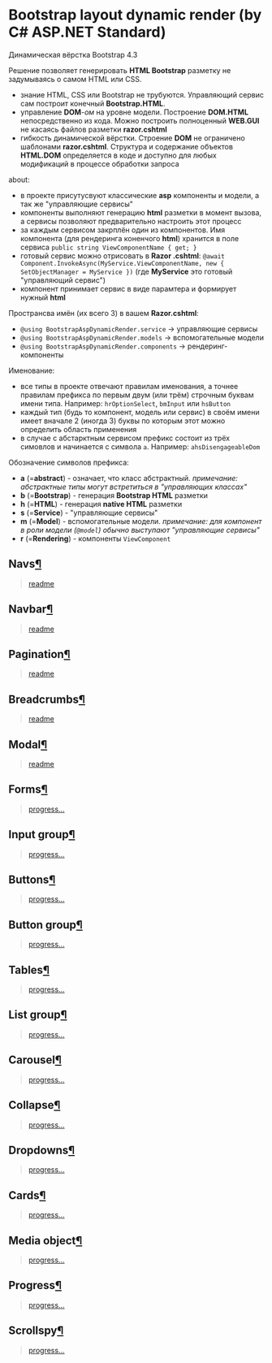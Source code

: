 # Bootstrap layout dynamic render (by C# ASP.NET Standard)
Динамическая вёрстка Bootstrap 4.3

Решение позволяет генерировать **HTML Bootstrap** разметку не задумываясь о самом HTML или CSS.

- знание HTML, CSS или Bootstrap не трубуются. Управляющий сервис сам построит конечный **Bootstrap.HTML**.
- управление **DOM**-_ом_ на уровне модели. Построение **DOM.HTML** непосредственно из кода. Можно построить полноценный **WEB.GUI** не касаясь файлов разметки **razor.cshtml**
- гибкость динамической вёрстки. Строение **DOM** не ограничено шаблонами **razor.cshtml**. Структура и содержание объектов **HTML.DOM** определяется в коде и доступно для любых модификаций в процессе обработки запроса

about:
- в проекте присутусвуют классические **asp** компоненты и модели, а так же "управляющие сервисы"
- компоненты выполняют генерацию **html** разметки в момент вызова, а сервисы позволяют предварительно настроить этот процесс
- за каждым сервисом закрплён один из компонентов. Имя компонента (для рендеринга коненчого **html**) хранится в поле сервиса `public string ViewComponentName { get; }`
- готовый сервис можно отрисовать в **Razor .cshtml**: `@await Component.InvokeAsync(MyService.ViewComponentName, new { SetObjectManager = MyService })` (где **MyService** это готовый "управляющий сервис")
- компонент принимает сервис в виде парамтера и формирует нужный **html**

Пространсва имён (их всего 3) в вашем **Razor.cshtml**:

- `@using BootstrapAspDynamicRender.service` -> управляющие сервисы
- `@using BootstrapAspDynamicRender.models` -> вспомогательные модели
- `@using BootstrapAspDynamicRender.components` -> рендеринг-компоненты

Именование:
- все типы в проекте отвечают правилам именования, а точнее правилам префикса по первым двум (или трём) строчным буквам имени типа. Например: `hrOptionSelect`, `bmInput` или `hsButton`
- каждый тип (будь то компонент, модель или сервис) в своём имени имеет вначале 2 (иногда 3) буквы по которым этот можно определить область применения
- в случае с абстарктным сервисом префикс состоит из трёх симовлов и начинается с символа `a`. Например: `ahsDisengageableDom`

Обозначение символов префикса:    
- **a** (=**abstract**) - означает, что класс абстрактный. _примечание: абстрактные типы могут встретиться в "управляющих классах"_
- **b** (=**Bootstrap**) - генерация **Bootstrap HTML** разметки
- **h** (=**HTML**) - генерация **native HTML** разметки
- **s** (=**Service**) - "управляющие сервисы"
- **m** (=**Model**) - вспомогательные модели. _примечание: для компонент в роли модели (`@model`) обычно выступают "управляющие сервисы"_
- **r** (=**Rendering**) - компоненты `ViewComponent`

## Navs[¶](https://getbootstrap.com/docs/4.3/components/navs/)
> [readme](./readme/nav/)

## Navbar[¶](https://getbootstrap.com/docs/4.3/components/navbar/)
> [readme](./readme/navbar/)

## Pagination[¶](https://getbootstrap.com/docs/4.3/components/pagination/)
> [readme](./readme/pagination)

## Breadcrumbs[¶](https://getbootstrap.com/docs/4.3/components/breadcrumb/)
> [readme](./readme/breadcrumbs/)

## Modal[¶](https://getbootstrap.com/docs/4.3/components/modal/)
> [readme](./readme/modal/)

## Forms[¶](https://getbootstrap.com/docs/4.3/components/forms/)
> [progress...](./readme/form/)

## Input group[¶](https://getbootstrap.com/docs/4.3/components/input-group/)
> [progress...](./readme/input-group/)

## Buttons[¶](https://getbootstrap.com/docs/4.3/components/buttons/)
> [progress...](./readme/button/)

## Button group[¶](https://getbootstrap.com/docs/4.3/components/button-group/#basic-example)
> [progress...](./readme/button-group)

## Tables[¶](https://getbootstrap.com/docs/4.3/content/tables/)
> [progress...](./readme/table/)

## List group[¶](https://getbootstrap.com/docs/4.3/components/list-group/)
> [progress...](./readme/list-group/)

## Carousel[¶](https://getbootstrap.com/docs/4.3/components/carousel/)
> [progress...](./readme/carousel/)

## Collapse[¶](https://getbootstrap.com/docs/4.3/components/collapse/)
> [progress...](./readme/collapse/)

## Dropdowns[¶](https://getbootstrap.com/docs/4.3/components/dropdowns/)
> [progress...](./readme/dropdown/)

## Cards[¶](https://getbootstrap.com/docs/4.3/components/card/)
> [progress...](./readme/card/)

## Media object[¶](https://getbootstrap.com/docs/4.3/components/media-object/)
> [progress...](./readme/media-object/)

## Progress[¶](https://getbootstrap.com/docs/4.3/components/progress/)
> [progress...](./readme/progress/)

## Scrollspy[¶](https://getbootstrap.com/docs/4.3/components/scrollspy/)
> [progress...](./readme/scrollspy)